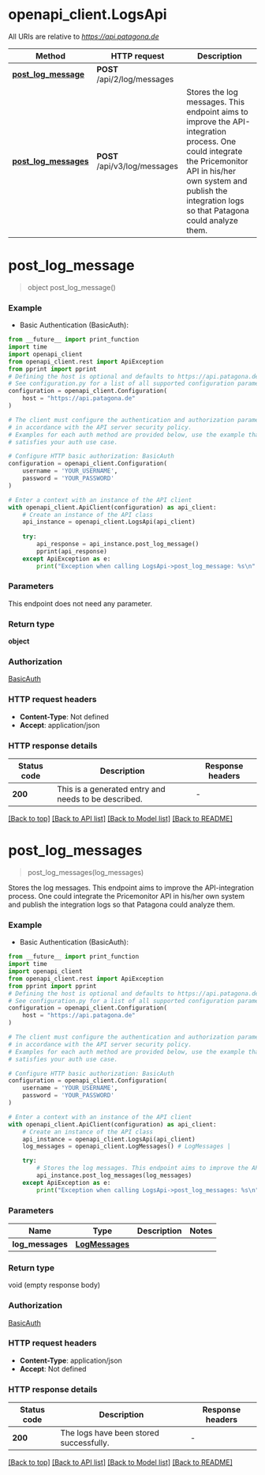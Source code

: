 # openapi_client.LogsApi

All URIs are relative to *https://api.patagona.de*

Method | HTTP request | Description
------------- | ------------- | -------------
[**post_log_message**](LogsApi.md#post_log_message) | **POST** /api/2/log/messages | 
[**post_log_messages**](LogsApi.md#post_log_messages) | **POST** /api/v3/log/messages | Stores the log messages. This endpoint aims to improve the API-integration process. One could integrate the Pricemonitor API in his/her own system and publish the integration logs so that Patagona could analyze them.


# **post_log_message**
> object post_log_message()



### Example

* Basic Authentication (BasicAuth):
```python
from __future__ import print_function
import time
import openapi_client
from openapi_client.rest import ApiException
from pprint import pprint
# Defining the host is optional and defaults to https://api.patagona.de
# See configuration.py for a list of all supported configuration parameters.
configuration = openapi_client.Configuration(
    host = "https://api.patagona.de"
)

# The client must configure the authentication and authorization parameters
# in accordance with the API server security policy.
# Examples for each auth method are provided below, use the example that
# satisfies your auth use case.

# Configure HTTP basic authorization: BasicAuth
configuration = openapi_client.Configuration(
    username = 'YOUR_USERNAME',
    password = 'YOUR_PASSWORD'
)

# Enter a context with an instance of the API client
with openapi_client.ApiClient(configuration) as api_client:
    # Create an instance of the API class
    api_instance = openapi_client.LogsApi(api_client)
    
    try:
        api_response = api_instance.post_log_message()
        pprint(api_response)
    except ApiException as e:
        print("Exception when calling LogsApi->post_log_message: %s\n" % e)
```

### Parameters
This endpoint does not need any parameter.

### Return type

**object**

### Authorization

[BasicAuth](../README.md#BasicAuth)

### HTTP request headers

 - **Content-Type**: Not defined
 - **Accept**: application/json

### HTTP response details
| Status code | Description | Response headers |
|-------------|-------------|------------------|
**200** | This is a generated entry and needs to be described. |  -  |

[[Back to top]](#) [[Back to API list]](../README.md#documentation-for-api-endpoints) [[Back to Model list]](../README.md#documentation-for-models) [[Back to README]](../README.md)

# **post_log_messages**
> post_log_messages(log_messages)

Stores the log messages. This endpoint aims to improve the API-integration process. One could integrate the Pricemonitor API in his/her own system and publish the integration logs so that Patagona could analyze them.

### Example

* Basic Authentication (BasicAuth):
```python
from __future__ import print_function
import time
import openapi_client
from openapi_client.rest import ApiException
from pprint import pprint
# Defining the host is optional and defaults to https://api.patagona.de
# See configuration.py for a list of all supported configuration parameters.
configuration = openapi_client.Configuration(
    host = "https://api.patagona.de"
)

# The client must configure the authentication and authorization parameters
# in accordance with the API server security policy.
# Examples for each auth method are provided below, use the example that
# satisfies your auth use case.

# Configure HTTP basic authorization: BasicAuth
configuration = openapi_client.Configuration(
    username = 'YOUR_USERNAME',
    password = 'YOUR_PASSWORD'
)

# Enter a context with an instance of the API client
with openapi_client.ApiClient(configuration) as api_client:
    # Create an instance of the API class
    api_instance = openapi_client.LogsApi(api_client)
    log_messages = openapi_client.LogMessages() # LogMessages | 

    try:
        # Stores the log messages. This endpoint aims to improve the API-integration process. One could integrate the Pricemonitor API in his/her own system and publish the integration logs so that Patagona could analyze them.
        api_instance.post_log_messages(log_messages)
    except ApiException as e:
        print("Exception when calling LogsApi->post_log_messages: %s\n" % e)
```

### Parameters

Name | Type | Description  | Notes
------------- | ------------- | ------------- | -------------
 **log_messages** | [**LogMessages**](LogMessages.md)|  | 

### Return type

void (empty response body)

### Authorization

[BasicAuth](../README.md#BasicAuth)

### HTTP request headers

 - **Content-Type**: application/json
 - **Accept**: Not defined

### HTTP response details
| Status code | Description | Response headers |
|-------------|-------------|------------------|
**200** | The logs have been stored successfully. |  -  |

[[Back to top]](#) [[Back to API list]](../README.md#documentation-for-api-endpoints) [[Back to Model list]](../README.md#documentation-for-models) [[Back to README]](../README.md)

